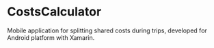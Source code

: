 # CostsCalculator

Mobile application for splitting shared costs during trips, developed for Android platform with Xamarin.
